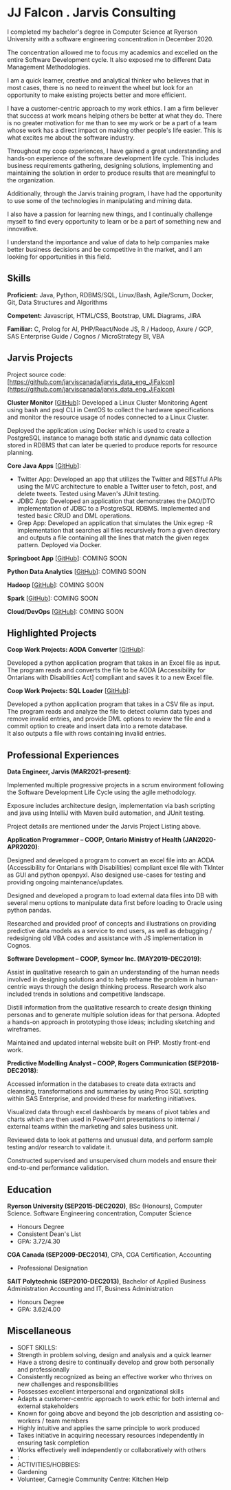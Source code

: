 # JJ Falcon . Jarvis Consulting


 I completed my bachelor's degree in Computer Science at Ryerson University with a software engineering concentration in December 2020. 

 The concentration allowed me to focus my academics and excelled on the entire Software Development cycle.  It also exposed me to different Data Management Methodologies. 

 I am a quick learner, creative and analytical thinker who believes that in most cases, there is no need to reinvent the wheel but look for an opportunity to make existing projects better and more efficient. 

 I have a customer-centric approach to my work ethics.   I am a firm believer that success at work means helping others be better at what they do.  There is no greater motivation for me than to see my work or be a part of a team whose work has a direct impact on making other people's life easier.  This is what excites me about the software industry. 

 Throughout my coop experiences, I have gained a great understanding and hands-on experience of the software development life cycle.  This includes business requirements gathering,  designing solutions,  implementing and maintaining the solution in order to produce results that are meaningful to the organization. 

 Additionally, through the Jarvis training program, I have had the opportunity to use some of the technologies in manipulating and mining data. 

 I also have a passion for learning new things, and I continually challenge myself to find every opportunity to learn or be a part of something new and innovative. 

 I understand the importance and value of data to help companies make better business decisions and be competitive in the market, and I am looking for opportunities in this field.

## Skills

**Proficient:** Java, Python, RDBMS/SQL, Linux/Bash, Agile/Scrum, Docker, Git, Data Structures and Algorithms

**Competent:** Javascript, HTML/CSS, Bootstrap, UML Diagrams, JIRA

**Familiar:** C, Prolog for AI, PHP/React/Node JS, R / Hadoop, Axure / GCP, SAS Enterprise Guide / Cognos / MicroStrategy BI, VBA

## Jarvis Projects

Project source code: [https://github.com/jarviscanada/jarvis_data_eng_JjFalcon](https://github.com/jarviscanada/jarvis_data_eng_JjFalcon)


**Cluster Monitor** [[GitHub](https://github.com/jarviscanada/jarvis_data_eng_JjFalcon/tree/master/linux_sql)]: 
 Developed a Linux Cluster Monitoring Agent using bash and psql CLI in CentOS to collect the hardware specifications and monitor the resource usage of nodes connected to a Linux Cluster. 

 Deployed the application using Docker which is used to create a PostgreSQL instance to manage both static and dynamic data collection stored in RDBMS that can later be queried to produce reports for resource planning.

**Core Java Apps** [[GitHub](https://github.com/jarviscanada/jarvis_data_eng_JjFalcon/tree/master/core_java)]:
      
  - Twitter App: Developed an app that utilizes the Twitter and RESTful APIs using the MVC architecture to enable a Twitter user to fetch, post, and delete tweets.  Tested using Maven's JUnit testing.
  - JDBC App: Developed an application that demonstrates the DAO/DTO implementation of JDBC to a PostgreSQL RDBMS.  Implemented and tested basic CRUD and DML operations.
  - Grep App: Developed an application that simulates the Unix egrep -R implementation that searches all files recursively from a given directory and outputs a file containing all the lines that match the given regex pattern.  Deployed via Docker.

**Springboot App** [[GitHub](https://github.com/jarviscanada/jarvis_data_eng_JjFalcon/tree/master/springboot)]: COMING SOON

**Python Data Analytics** [[GitHub](https://github.com/jarviscanada/jarvis_data_eng_JjFalcon/tree/master/python_data_anlytics)]: COMING SOON

**Hadoop** [[GitHub](https://github.com/jarviscanada/jarvis_data_eng_JjFalcon/tree/master/hadoop)]: COMING SOON

**Spark** [[GitHub](https://github.com/jarviscanada/jarvis_data_eng_JjFalcon/tree/master/spark)]: COMING SOON

**Cloud/DevOps** [[GitHub](https://github.com/jarviscanada/jarvis_data_eng_JjFalcon/tree/master/cloud_devops)]: COMING SOON


## Highlighted Projects
**Coop Work Projects: AODA Converter** [[GitHub](https://github.com/f57c0n/JB-aodaExcel)]: 

Developed a python application program that takes in an Excel file as input.  
The program reads and converts the file to be AODA [Accessibility for Ontarians with Disabilities Act] compliant and saves it to a new Excel file. 


**Coop Work Projects:  SQL Loader** [[GitHub](https://github.com/f57c0n/JB-sqlLoader)]: 

Developed a python application program that takes in a CSV file as input.  
The program reads and analyze the file to detect column data types and remove invalid entries, and provide DML options to review the file and a commit option to create and insert data into a remote database.  
It also outputs a file with rows containing invalid entries.



## Professional Experiences

**Data Engineer, Jarvis (MAR2021-present)**: 

 Implemented multiple progressive projects in a scrum environment following the Software Development Life Cycle using the agile methodology. 

 Exposure includes architecture design, implementation via bash scripting and java using IntelliJ with Maven build automation, and JUnit testing. 

 Project details are mentioned under the Jarvis Project Listing above. 


**Application Programmer – COOP, Ontario Ministry of Health (JAN2020-APR2020)**: 

 Designed and developed a program to convert an excel file into an AODA (Accessibility for Ontarians with Disabilities) compliant excel file with TkInter as GUI and python openpyxl. Also designed use-cases for testing and providing ongoing maintenance/updates. 

 Designed and developed a program to load external data files into DB with several menu options to manipulate data first before loading to Oracle using python pandas. 

 Researched and provided proof of concepts and illustrations on providing predictive data models as a service to end users, as well as debugging / redesigning old VBA codes and assistance with JS implementation in Cognos. 


**Software Development – COOP, Symcor Inc. (MAY2019-DEC2019)**: 

 Assist in qualitative research to gain an understanding of the human needs involved in designing solutions and to help reframe the problem in human-centric ways through the design thinking process. Research work also included trends in solutions and competitive landscape. 

 Distill information from the qualitative research to create design thinking personas and to generate multiple solution ideas for that persona. Adopted a hands-on approach in prototyping those ideas; including sketching and wireframes. 

 Maintained and updated internal website built on PHP. Mostly front-end work. 


**Predictive Modelling Analyst – COOP, Rogers Communication (SEP2018-DEC2018)**: 

 Accessed information in the databases to create data extracts and cleansing, transformations and summaries by using Proc SQL scripting within SAS Enterprise, and provided these for marketing initiatives. 

 Visualized data through excel dashboards by means of pivot tables and charts which are then used in PowerPoint presentations to internal / external teams within the marketing and sales business unit. 

 Reviewed data to look at patterns and unusual data, and perform sample testing and/or research to validate it. 

 Constructed supervised and unsupervised churn models and ensure their end-to-end performance validation. 



## Education
**Ryerson University (SEP2015-DEC2020)**, BSc (Honours), Computer Science. Software Engineering concentration, Computer Science
- Honours Degree
- Consistent Dean's List
- GPA: 3.72/4.30

**CGA Canada (SEP2009-DEC2014)**, CPA, CGA Certification, Accounting
- Professional Designation

**SAIT Polytechnic (SEP2010-DEC2013)**, Bachelor of Applied Business Administration Accounting and IT, Business Administration
- Honours Degree
- GPA: 3.62/4.00


## Miscellaneous
- SOFT SKILLS:
- Strength in problem solving, design and analysis and a quick learner
- Have a strong desire to continually develop and grow both personally and professionally
- Consistently recognized as being an effective worker who thrives on new challenges and responsibilities
- Possesses excellent interpersonal and organizational skills
- Adapts a customer-centric approach to work ethic for both internal and external stakeholders
- Known for going above and beyond the job description and assisting co-workers / team members
- Highly intuitive and applies the same principle to work produced
- Takes initiative in acquiring necessary resources independently in ensuring task completion
- Works effectively well independently or collaboratively with others
- :
- ACTIVITIES/HOBBIES:
- Gardening
- Volunteer, Carnegie Community Centre:  Kitchen Help